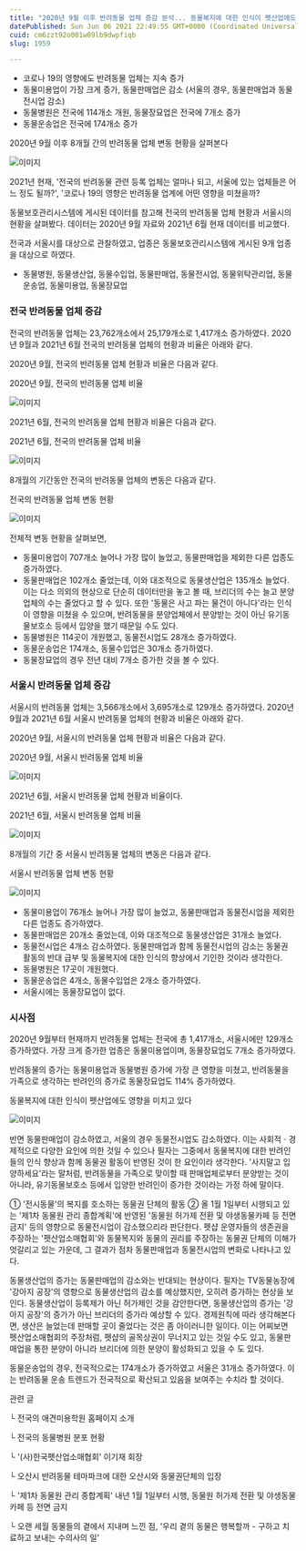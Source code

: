 ```yaml
---
title: "2020년 9월 이후 반려동물 업체 증감 분석... 동물복지에 대한 인식이 펫산업에도 영향을 미쳤다"
datePublished: Sun Jun 06 2021 22:49:55 GMT+0000 (Coordinated Universal Time)
cuid: cm6zzt92o001w09lb9dwpfiqb
slug: 1959

---
```



- 코로나 19의 영향에도 반려동물 업체는 지속 증가
- 동물미용업이 가장 크게 증가, 동물판매업은 감소 (서울의 경우, 동물판매업과 동물전시업 감소)
- 동물병원은 전국에 114개소 개원, 동물장묘업은 전국에 7개소 증가
- 동물운송업은 전국에 174개소 증가

2020년 9월 이후 8개월 간의 반려동물 업체 변동 현황을 살퍼본다

![이미지](https://cdn.hashnode.com/res/hashnode/image/upload/v1739248760144/8078519f-8825-4095-a39c-9e09b32f606c.jpeg)

2021년 현재, '전국의 반려동물 관련 등록 업체는 얼마나 되고, 서울에 있는 업체들은 어느 정도 될까?', '코로나 19의 영향은 반려동물 업계에 어떤 영향을 미쳤을까?

동물보호관리시스템에 게시된 데이터를 참고해 전국의 반려동물 업체 현황과 서울시의 현황을 살펴봤다. 데이터는 2020년 9월 자료와 2021년 6월 현재 데이터를 비교했다.

전국과 서울시를 대상으로 관찰하였고, 업종은 동물보호관리시스템에 게시된 9개 업종을 대상으로 하였다.

* 동물병원, 동물생산업, 동물수입업, 동물판매업, 동물전시업, 동물위탁관리업, 동물운송업, 동물미용업, 동물장묘업

### 전국 반려동물 업체 증감

전국의 반려동물 업체는 23,762개소에서 25,179개소로 1,417개소 증가하였다. 2020년 9월과 2021년 6월 전국의 반려동물 업체의 현황과 비율은 아래와 같다.

2020년 9월, 전국의 반려동물 업체 현황과 비율은 다음과 같다.

2020년 9월, 전국의 반려동물 업체 비율

![이미지](https://cdn.hashnode.com/res/hashnode/image/upload/v1739248761793/f5a36be9-e171-48ee-85b4-387033abc405.png)

2021년 6월, 전국의 반려동물 업체 현황과 비율은 다음과 같다.

2021년 6월, 전국의 반려동물 업체 비율

![이미지](https://cdn.hashnode.com/res/hashnode/image/upload/v1739248763058/db9fd5ec-713c-444d-90e1-a35d78fb6585.png)

8개월의 기간동안 전국의 반려동물 업체의 변동은 다음과 같다.

전국의 반려동물 업체 변동 현황

![이미지](https://cdn.hashnode.com/res/hashnode/image/upload/v1739248764662/da28e9b1-40a3-4b03-b503-86f37bdd6eba.png)

전체적 변동 현황을 살펴보면,

- 동물미용업이 707개소 늘어나 가장 많이 늘었고, 동물판매업을 제외한 다른 업종도 증가하였다.
- 동물판매업은 102개소 줄었는데, 이와 대조적으로 동물생산업은 135개소 늘었다. 이는 다소 의외의 현상으로 단순히 데이터만을 놓고 볼 때, 브리더의 수는 늘고 분양업체의 수는 줄었다고 할 수 있다. 또한 '동물은 사고 파는 물건이 아니다'라는 인식이 영향을 미쳤을 수 있으며, 반려동물을 분양업체에서 분양받는 것이 아닌 유기동물보호소 등에서 입양을 했기 때문일 수도 있다.
- 동물병원은 114곳이 개원했고, 동물전시업도 28개소 증가하였다.
- 동물운송업은 174개소, 동물수입업은 30개소 증가하였다.
- 동물장묘업의 경우 전년 대비 7개소 증가한 것을 볼 수 있다.

### 서울시 반려동물 업체 증감

서울시의 반려동물 업체는 3,566개소에서 3,695개소로 129개소 증가하였다. 2020년 9월과 2021년 6월 서울시 반려동물 업체의 현황과 비율은 아래와 같다.

2020년 9월, 서울시의 반려동물 업체 현황과 비율은 다음과 같다.

2020년 9월, 서울시 반려동물 업체 비율

![이미지](https://cdn.hashnode.com/res/hashnode/image/upload/v1739248765897/37475a18-cc15-4e19-99f3-92f6d7667c7c.png)

2021년 6월, 서울시 반려동물 업체 현황과 비율이다.

2021년 6월, 서울시 반려동물 업체 비율

![이미지](https://cdn.hashnode.com/res/hashnode/image/upload/v1739248767305/c377a077-1f0a-4d86-ae1c-f4e8ce52607c.png)

8개월의 기간 중 서울시 반려동물 업체의 변동은 다음과 같다.

서울시 반려동물 업체 변동 현황

![이미지](https://cdn.hashnode.com/res/hashnode/image/upload/v1739248768546/ad4c21a8-94c6-40b4-9f62-7b0d141e5895.png)

- 동물미용업이 76개소 늘어나 가장 많이 늘었고, 동물판매업과 동물전시업을 제외한 다른 업종도 증가하였다.
- 동물판매업은 20개소 줄었는데, 이와 대조적으로 동물생산업은 31개소 늘었다.
- 동물전시업은 4개소 감소하였다. 동물판매업과 함께 동물전시업의 감소는 동물권 활동의 반대 급부 및 동물복지에 대한 인식의 향상에서 기인한 것이라 생각한다.
- 동물병원은 17곳이 개원했다.
- 동물운송업은 4개소, 동물수입업은 2개소 증가하였다.
- 서울시에는 동물장묘업이 없다.

### 시사점

2020년 9월부터 현재까지 반려동물 업체는 전국에 총 1,417개소, 서울시에만 129개소 증가하였다. 가장 크게 증가한 업종은 동물미용업이며, 동물장묘업도 7개소 증가하였다.

반려동물의 증가는 동물미용업과 동물병원 증가에 가장 큰 영향을 미쳤고, 반려동물을 가족으로 생각하는 반려인의 증가로 동물장묘업도 114% 증가하였다.

동물복지에 대한 인식이 펫산업에도 영향을 미치고 있다

![이미지](https://cdn.hashnode.com/res/hashnode/image/upload/v1739248770282/24b1794a-0839-4cad-a495-b873638b7988.jpeg)

반면 동물판매업이 감소하였고, 서울의 경우 동물전시업도 감소하였다. 이는 사회적ㆍ경제적으로 다양한 요인에 의한 것일 수 있으나 필자는 그중에서 동물복지에 대한 반려인들의 인식 향상과 함께 동물권 활동이 반영된 것이 한 요인이라 생각한다. '사지말고 입양하세요'라는 말처럼, 반려동물을 가족으로 맞이할 때 판매업체로부터 분양받는 것이 아니라, 유기동물보호소 등에서 입양한 반려인이 증가한 것이라는 가정 하에 말이다.

① '전시동물'의 복지를 호소하는 동물권 단체의 활동 ② 올 1월 1일부터 시행되고 있는 '제1차 동물원 관리 종합계획'에 반영된 '동물원 허가제 전환 및 야생동물카페 등 전면 금지' 등의 영향으로 동물전시업이 감소했으리라 판단한다. 펫샵 운영자들의 생존권을 주장하는 '펫산업소매협회'와 동물복지와 동물의 권리를 주장하는 동물권 단체의 이해가 엇갈리고 있는 가운데, 그 결과가 점차 동물판매업과 동물전시업의 변화로 나타나고 있다.

동물생산업의 증가는 동물판매업의 감소와는 반대되는 현상이다. 필자는 TV동물농장에 '강아지 공장'의 영향으로 동물생산업의 감소를 예상했지만, 오히려 증가하는 현상을 보인다. 동물생산업이 등록제가 아닌 허가제인 것을 감안한다면, 동물생산업의 증가는 '강아지 공장'의 증가가 아닌 브리더의 증가라 예상할 수 있다. 경제원칙에 따라 생각해본다면, 생산은 늘었는데 판매할 곳이 줄었다는 것은 좀 아이러니한 일이다. 이는 어찌보면 펫산업소매협회의 주장처럼, 펫샵의 골목상권이 무너지고 있는 것일 수도 있고, 동물판매업을 통한 분양이 아니라 브리더에 의한 분양이 활성화되고 있을 수 도 있다.

동물운송업의 경우, 전국적으로는 174개소가 증가하였고 서울은 31개소 증가하였다. 이는 반려동물 운송 트렌드가 전국적으로 확산되고 있음을 보여주는 수치라 할 것이다.

관련 글

└ 전국의 애견미용학원 홈페이지 소개

└ 전국의 동물병원 분포 현황

└ '(사)한국펫산업소매협회' 이기재 회장

└ 오산시 반려동물 테마파크에 대한 오산시와 동물권단체의 입장

└ '제1차 동물원 관리 종합계획' 내년 1월 1일부터 시행, 동물원 허가제 전환 및 야생동물카페 등 전면 금지

└ 오랜 세월 동물들의 곁에서 지내며 느낀 점, '우리 곁의 동물은 행복할까 - 구하고 치료하고 보내는 수의사의 일'